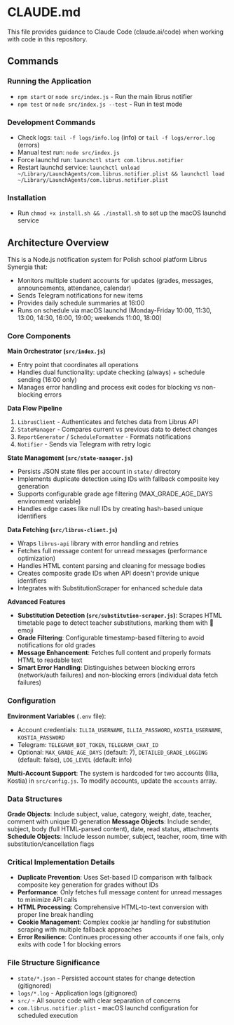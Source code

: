 # CLAUDE.md

This file provides guidance to Claude Code (claude.ai/code) when working with code in this repository.

## Commands

### Running the Application
- `npm start` or `node src/index.js` - Run the main librus notifier
- `npm test` or `node src/index.js --test` - Run in test mode

### Development Commands
- Check logs: `tail -f logs/info.log` (info) or `tail -f logs/error.log` (errors)
- Manual test run: `node src/index.js`
- Force launchd run: `launchctl start com.librus.notifier`
- Restart launchd service: `launchctl unload ~/Library/LaunchAgents/com.librus.notifier.plist && launchctl load ~/Library/LaunchAgents/com.librus.notifier.plist`

### Installation
- Run `chmod +x install.sh && ./install.sh` to set up the macOS launchd service

## Architecture Overview

This is a Node.js notification system for Polish school platform Librus Synergia that:
- Monitors multiple student accounts for updates (grades, messages, announcements, attendance, calendar)
- Sends Telegram notifications for new items
- Provides daily schedule summaries at 16:00
- Runs on schedule via macOS launchd (Monday-Friday 10:00, 11:30, 13:00, 14:30, 16:00, 19:00; weekends 11:00, 18:00)

### Core Components

**Main Orchestrator (`src/index.js`)**
- Entry point that coordinates all operations
- Handles dual functionality: update checking (always) + schedule sending (16:00 only)
- Manages error handling and process exit codes for blocking vs non-blocking errors

**Data Flow Pipeline**
1. `LibrusClient` - Authenticates and fetches data from Librus API
2. `StateManager` - Compares current vs previous data to detect changes
3. `ReportGenerator` / `ScheduleFormatter` - Formats notifications
4. `Notifier` - Sends via Telegram with retry logic

**State Management (`src/state-manager.js`)**
- Persists JSON state files per account in `state/` directory
- Implements duplicate detection using IDs with fallback composite key generation
- Supports configurable grade age filtering (MAX_GRADE_AGE_DAYS environment variable)
- Handles edge cases like null IDs by creating hash-based unique identifiers

**Data Fetching (`src/librus-client.js`)**
- Wraps `librus-api` library with error handling and retries
- Fetches full message content for unread messages (performance optimization)
- Handles HTML content parsing and cleaning for message bodies
- Creates composite grade IDs when API doesn't provide unique identifiers
- Integrates with SubstitutionScraper for enhanced schedule data

**Advanced Features**
- **Substitution Detection (`src/substitution-scraper.js`)**: Scrapes HTML timetable page to detect teacher substitutions, marking them with 🔄 emoji
- **Grade Filtering**: Configurable timestamp-based filtering to avoid notifications for old grades
- **Message Enhancement**: Fetches full content and properly formats HTML to readable text
- **Smart Error Handling**: Distinguishes between blocking errors (network/auth failures) and non-blocking errors (individual data fetch failures)

### Configuration

**Environment Variables** (`.env` file):
- Account credentials: `ILLIA_USERNAME`, `ILLIA_PASSWORD`, `KOSTIA_USERNAME`, `KOSTIA_PASSWORD`
- Telegram: `TELEGRAM_BOT_TOKEN`, `TELEGRAM_CHAT_ID`
- Optional: `MAX_GRADE_AGE_DAYS` (default: 7), `DETAILED_GRADE_LOGGING` (default: false), `LOG_LEVEL` (default: info)

**Multi-Account Support**:
The system is hardcoded for two accounts (Illia, Kostia) in `src/config.js`. To modify accounts, update the `accounts` array.

### Data Structures

**Grade Objects**: Include subject, value, category, weight, date, teacher, comment with unique ID generation
**Message Objects**: Include sender, subject, body (full HTML-parsed content), date, read status, attachments
**Schedule Objects**: Include lesson number, subject, teacher, room, time with substitution/cancellation flags

### Critical Implementation Details

- **Duplicate Prevention**: Uses Set-based ID comparison with fallback composite key generation for grades without IDs
- **Performance**: Only fetches full message content for unread messages to minimize API calls
- **HTML Processing**: Comprehensive HTML-to-text conversion with proper line break handling
- **Cookie Management**: Complex cookie jar handling for substitution scraping with multiple fallback approaches
- **Error Resilience**: Continues processing other accounts if one fails, only exits with code 1 for blocking errors

### File Structure Significance

- `state/*.json` - Persisted account states for change detection (gitignored)
- `logs/*.log` - Application logs (gitignored)
- `src/` - All source code with clear separation of concerns
- `com.librus.notifier.plist` - macOS launchd configuration for scheduled execution